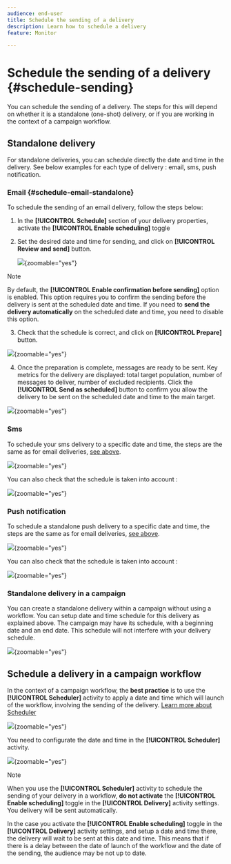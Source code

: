```yaml
---
audience: end-user
title: Schedule the sending of a delivery
description: Learn how to schedule a delivery
feature: Monitor

---
```

# Schedule the sending of a delivery {#schedule-sending}

You can schedule the sending of a delivery. The steps for this will depend on whether it is a standalone (one-shot) delivery, or if you are working in the context of a campaign workflow.

## Standalone delivery

For standalone deliveries, you can schedule directly the date and time in the delivery.
See below examples for each type of delivery : email, sms, push notification.

### Email {#schedule-email-standalone}

To schedule the sending of an email delivery, follow the steps below:

1. In the **[!UICONTROL Schedule]** section of your delivery properties, activate the **[!UICONTROL Enable scheduling]** toggle

2. Set the desired date and time for sending, and click on **[!UICONTROL Review and send]** button.

    ![](assets/schedule-email-standalone.png){zoomable="yes"}

>[!NOTE]
By default, the **[!UICONTROL Enable confirmation before sending]** option is enabled. This option requires you to confirm the sending before the delivery is sent at the scheduled date and time. If you need to **send the delivery automatically** on the scheduled date and time, you need to disable this option.

3. Check that the schedule is correct, and click on **[!UICONTROL Prepare]** button. 

![](assets/schedule-email-standalone-prepare.png){zoomable="yes"}

4. Once the preparation is complete, messages are ready to be sent. Key metrics for the delivery are displayed: total target population, number of messages to deliver, number of excluded recipients. Click the **[!UICONTROL Send as scheduled]** button to confirm you allow the delivery to be sent on the scheduled date and time to the main target.

![](assets/schedule-email-standalone-send.png){zoomable="yes"}


### Sms

To schedule your sms delivery to a specific date and time, the steps are the same as for email deliveries, [see above](#schedule-email-standalone).

![](assets/schedule-sms-standalone.png){zoomable="yes"}

You can also check that the schedule is taken into account :

![](assets/schedule-sms-standalone-prepare.png){zoomable="yes"}

### Push notification

To schedule a standalone push delivery to a specific date and time, the steps are the same as for email deliveries, [see above](#schedule-email-standalone).

![](assets/schedule-push-standalone.png){zoomable="yes"}

You can also check that the schedule is taken into account : 

![](assets/schedule-push-standalone-prepare.png){zoomable="yes"}

### Standalone delivery in a campaign

You can create a standalone delivery within a campaign without using a workflow. You can setup date and time schedule for this delivery as explained above.
The campaign may have its schedule, with a beginning date and an end date. This schedule will not interfere with your delivery schedule. 

![](assets/schedule-delivery-standalone.png){zoomable="yes"}

## Schedule a delivery in a campaign workflow

In the context of a campaign workflow, the **best practice** is to use the **[!UICONTROL Scheduler]** activity to apply a date and time which will launch of the workflow, involving the sending of the delivery. [Learn more about Scheduler](../workflows/activities/scheduler.md)

![](assets/schedule-workflow.png){zoomable="yes"}


You need to configurate the date and time in the **[!UICONTROL Scheduler]** activity.

![](assets/schedule-workflow-scheduler.png){zoomable="yes"}


>[!NOTE] 
When you use the **[!UICONTROL Scheduler]** activity to schedule the sending of your delivery in a workflow, **do not activate** the **[!UICONTROL Enable scheduling]** toggle in the **[!UICONTROL Delivery]** activity settings. You delivery will be sent automatically.

In the case you activate the **[!UICONTROL Enable scheduling]** toggle in the **[!UICONTROL Delivery]** activity settings, and setup a date and time there, the delivery will wait to be sent at this date and time. This means that if there is a delay between the date of launch of the workflow and the date of the sending, the audience may be not up to date. 

